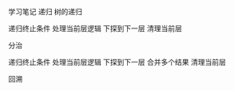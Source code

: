 学习笔记
递归 树的递归

  递归终止条件
  处理当前层逻辑
  下探到下一层
  清理当前层

分治 

  递归终止条件
  处理当前层逻辑
  下探到下一层
  合并多个结果
  清理当前层

回溯
  